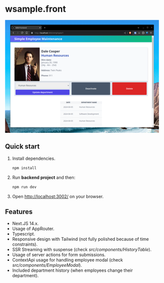 # wsample.front

![SEM Screenshot](.assets/screenshot.png)

## Quick start

1. Install dependencies.
   ```sh
   npm install
   ```
 
2. Run **backend project** and then:
   ```sh
   npm run dev
   ```
3. Open [http://localhost:3002/](http://localhost:3002/) on your browser.

## Features

- Next.JS 14.x.
- Usage of AppRouter.
- Typescript.
- Responsive design with Tailwind (not fully polished because of time constraints).
- SSR Streaming with suspense (check *src/components/HistoryTable*).
- Usage of server actions for form submissions.
- ContextApi usage for handling employee modal (check *src/components/EmployeeModal*).
- Included department history (when employees change their department).
